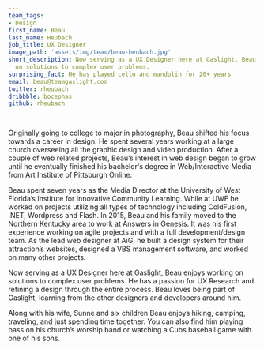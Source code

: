 ```yaml
---
team_tags:
- Design
first_name: Beau
last_name: Heubach
job_title: UX Designer
image_path: 'assets/img/team/beau-heubach.jpg'
short_description: Now serving as a UX Designer here at Gaslight, Beau enjoys working
  on solutions to complex user problems.
surprising_fact: He has played cello and mandolin for 20+ years
email: beau@teamgaslight.com
twitter: rheubach
dribbble: bocephas
github: rheubach

---
```

Originally going to college to major in photography, Beau shifted his focus towards a career in design. He spent several years working at a large church overseeing all the graphic design and video production. After a couple of web related projects, Beau’s interest in web design began to grow until he eventually finished his bachelor's degree in Web/Interactive Media from Art Institute of Pittsburgh Online.

Beau spent seven years as the Media Director at the University of West Florida’s Institute for Innovative Community Learning. While at UWF he worked on projects utilizing all types of technology including ColdFusion, .NET, Wordpress and Flash. In 2015, Beau and his family moved to the Northern Kentucky area to work at Answers in Genesis. It was his first experience working on agile projects and with a full development/design team. As the lead web designer at AiG, he built a design system for their attraction’s websites, designed a VBS management software, and worked on many other projects.

Now serving as a UX Designer here at Gaslight, Beau enjoys working on solutions to complex user problems. He has a passion for UX Research and refining a design through the entire process. Beau loves being part of Gaslight, learning from the other designers and developers around him.

Along with his wife, Sunne and six children Beau enjoys hiking, camping, traveling, and just spending time together. You can also find him playing bass on his church’s worship band or watching a Cubs baseball game with one of his sons.
